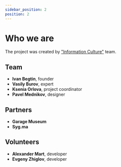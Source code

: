 ```yaml
---
sidebar_position: 2
position: 2
---
```


# Who we are

The project was created by ["Information Culture"](https://www.infoculture.ru/) team.


## Team

- __Ivan Begtin__, founder
- __Vasily Burov__, expert
- __Ksenia Orlova__, project coordinator
- __Pavel Mednikov__, designer


## Partners

- __Garage Museum__
- __Syg.ma__


## Volunteers

- __Alexander Mart__, developer
- __Evgeny Zhiglov__, developer
